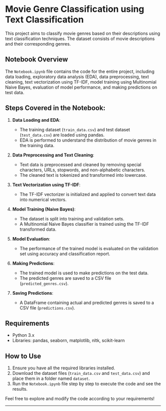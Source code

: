 # Movie Genre Classification using Text Classification

This project aims to classify movie genres based on their descriptions using text classification techniques. The dataset consists of movie descriptions and their corresponding genres.

## Notebook Overview

The `Notebook.ipynb` file contains the code for the entire project, including data loading, exploratory data analysis (EDA), data preprocessing, text cleaning, text vectorization using TF-IDF, model training using Multinomial Naive Bayes, evaluation of model performance, and making predictions on test data.

## Steps Covered in the Notebook:

1. **Data Loading and EDA**:
   - The training dataset (`train_data.csv`) and test dataset (`test_data.csv`) are loaded using pandas.
   - EDA is performed to understand the distribution of movie genres in the training data.

2. **Data Preprocessing and Text Cleaning**:
   - Text data is preprocessed and cleaned by removing special characters, URLs, stopwords, and non-alphabetic characters.
   - The cleaned text is tokenized and transformed into lowercase.

3. **Text Vectorization using TF-IDF**:
   - The TF-IDF vectorizer is initialized and applied to convert text data into numerical vectors.

4. **Model Training (Naive Bayes)**:
   - The dataset is split into training and validation sets.
   - A Multinomial Naive Bayes classifier is trained using the TF-IDF transformed data.
   
5. **Model Evaluation**:
   - The performance of the trained model is evaluated on the validation set using accuracy and classification report.

6. **Making Predictions**:
   - The trained model is used to make predictions on the test data.
   - The predicted genres are saved to a CSV file (`predicted_genres.csv`).

7. **Saving Predictions**:
   - A DataFrame containing actual and predicted genres is saved to a CSV file (`predictions.csv`).

## Requirements

- Python 3.x
- Libraries: pandas, seaborn, matplotlib, nltk, scikit-learn

## How to Use

1. Ensure you have all the required libraries installed.
2. Download the dataset files (`train_data.csv` and `test_data.csv`) and place them in a folder named `dataset`.
3. Run the `Notebook.ipynb` file step by step to execute the code and see the results.

Feel free to explore and modify the code according to your requirements!
<hr>